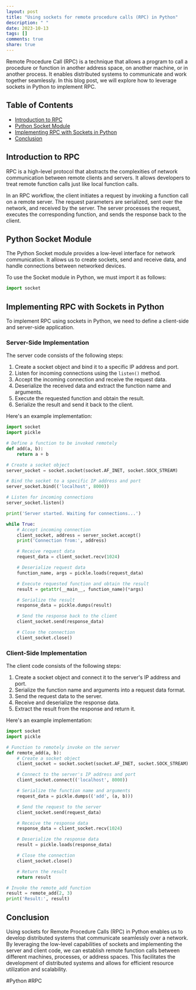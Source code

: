 ```yaml
---
layout: post
title: "Using sockets for remote procedure calls (RPC) in Python"
description: " "
date: 2023-10-13
tags: []
comments: true
share: true
---
```


Remote Procedure Call (RPC) is a technique that allows a program to call a procedure or function in another address space, on another machine, or in another process. It enables distributed systems to communicate and work together seamlessly. In this blog post, we will explore how to leverage sockets in Python to implement RPC.

## Table of Contents
- [Introduction to RPC](#introduction-to-rpc)
- [Python Socket Module](#python-socket-module)
- [Implementing RPC with Sockets in Python](#implementing-rpc-with-sockets-in-python)
- [Conclusion](#conclusion)

## Introduction to RPC

RPC is a high-level protocol that abstracts the complexities of network communication between remote clients and servers. It allows developers to treat remote function calls just like local function calls.

In an RPC workflow, the client initiates a request by invoking a function call on a remote server. The request parameters are serialized, sent over the network, and received by the server. The server processes the request, executes the corresponding function, and sends the response back to the client.

## Python Socket Module

The Python Socket module provides a low-level interface for network communication. It allows us to create sockets, send and receive data, and handle connections between networked devices.

To use the Socket module in Python, we must import it as follows:

```python
import socket
```

## Implementing RPC with Sockets in Python

To implement RPC using sockets in Python, we need to define a client-side and server-side application.

### Server-Side Implementation

The server code consists of the following steps:

1. Create a socket object and bind it to a specific IP address and port.
2. Listen for incoming connections using the `listen()` method.
3. Accept the incoming connection and receive the request data.
4. Deserialize the received data and extract the function name and arguments.
5. Execute the requested function and obtain the result.
6. Serialize the result and send it back to the client.

Here's an example implementation:

```python
import socket
import pickle

# Define a function to be invoked remotely
def add(a, b):
    return a + b

# Create a socket object
server_socket = socket.socket(socket.AF_INET, socket.SOCK_STREAM)

# Bind the socket to a specific IP address and port
server_socket.bind(('localhost', 8000))

# Listen for incoming connections
server_socket.listen()

print('Server started. Waiting for connections...')

while True:
    # Accept incoming connection
    client_socket, address = server_socket.accept()
    print('Connection from:', address)

    # Receive request data
    request_data = client_socket.recv(1024)

    # Deserialize request data
    function_name, args = pickle.loads(request_data)

    # Execute requested function and obtain the result
    result = getattr(__main__, function_name)(*args)

    # Serialize the result
    response_data = pickle.dumps(result)

    # Send the response back to the client
    client_socket.send(response_data)

    # Close the connection
    client_socket.close()
```

### Client-Side Implementation

The client code consists of the following steps:

1. Create a socket object and connect it to the server's IP address and port.
2. Serialize the function name and arguments into a request data format.
3. Send the request data to the server.
4. Receive and deserialize the response data.
5. Extract the result from the response and return it.

Here's an example implementation:

```python
import socket
import pickle

# Function to remotely invoke on the server
def remote_add(a, b):
    # Create a socket object
    client_socket = socket.socket(socket.AF_INET, socket.SOCK_STREAM)

    # Connect to the server's IP address and port
    client_socket.connect(('localhost', 8000))

    # Serialize the function name and arguments
    request_data = pickle.dumps(('add', (a, b)))

    # Send the request to the server
    client_socket.send(request_data)

    # Receive the response data
    response_data = client_socket.recv(1024)

    # Deserialize the response data
    result = pickle.loads(response_data)

    # Close the connection
    client_socket.close()

    # Return the result
    return result

# Invoke the remote_add function
result = remote_add(2, 3)
print('Result:', result)
```

## Conclusion

Using sockets for Remote Procedure Calls (RPC) in Python enables us to develop distributed systems that communicate seamlessly over a network. By leveraging the low-level capabilities of sockets and implementing the server and client code, we can establish remote function calls between different machines, processes, or address spaces. This facilitates the development of distributed systems and allows for efficient resource utilization and scalability.

\#Python \#RPC